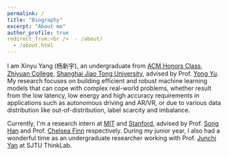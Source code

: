 ```yaml
---
permalink: /
title: "Biography"
excerpt: "About me"
author_profile: true
redirect_from:<br />  - /about/
  - /about.html
---
```


I am Xinyu Yang (杨新宇), an undergraduate from [ACM Honors Class](https://acm.sjtu.edu.cn/home), [Zhiyuan College](http://zhiyuan.sjtu.edu.cn/), [Shanghai Jiao Tong University](https://en.sjtu.edu.cn/), advised by Prof. [Yong Yu](https://apex.sjtu.edu.cn/members/yyu). My research focuses on building efficient and robust machine learning models that can cope with complex real-world problems, whether result from the low latency, low energy and high accuracy requirements in applications such as autonomous driving and AR/VR, or due to various data distribution like out-of-distribution, label scarcity and imbalance. 

Currently, I'm a research intern at [MIT](https://www.mit.edu/) and [Stanford](https://www.stanford.edu/), advised by Prof. [Song Han](https://songhan.mit.edu/) and Prof. [Chelsea Finn](https://ai.stanford.edu/~cbfinn/) respectively. During my junior year, I also had a wonderful time as an undergraduate researcher working with Prof. [Junchi Yan](https://thinklab.sjtu.edu.cn/) at SJTU ThinkLab.  






